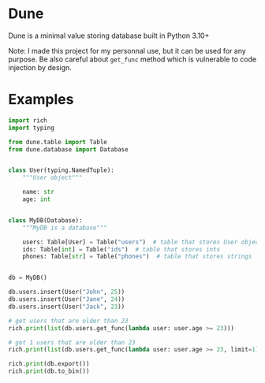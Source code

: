 # Dune

Dune is a minimal value storing database built in Python 3.10+

Note: I made this project for my personnal use, but it can be used for any purpose. Be also careful about `get_func` method which is vulnerable to code injection by design.

# Examples

```python
import rich
import typing

from dune.table import Table
from dune.database import Database


class User(typing.NamedTuple):
    """User object"""

    name: str
    age: int


class MyDB(Database):
    """MyDB is a database"""

    users: Table[User] = Table("users")  # table that stores User objects
    ids: Table[int] = Table("ids")  # table that stores ints
    phones: Table[str] = Table("phones")  # table that stores strings


db = MyDB()

db.users.insert(User("John", 25))
db.users.insert(User("Jane", 24))
db.users.insert(User("Jack", 23))

# get users that are older than 23
rich.print(list(db.users.get_func(lambda user: user.age >= 23)))

# get 1 users that are older than 23
rich.print(list(db.users.get_func(lambda user: user.age >= 23, limit=1)))

rich.print(db.export())
rich.print(db.to_bin())

```